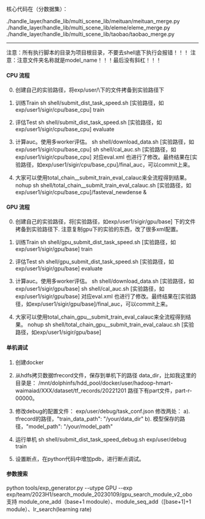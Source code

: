 核心代码在（分数据集）：

./handle_layer/handle_lib/multi_scene_lib/meituan/meituan_merge.py
./handle_layer/handle_lib/multi_scene_lib/eleme/eleme_merge.py
./handle_layer/handle_lib/multi_scene_lib/taobao/taobao_merge.py

---
注意：所有执行脚本的目录为项目根目录，不要去shell底下执行会报错！！！
注意：注意文件夹名称就是model_name！！！最后没有斜杠！！！

#### CPU 流程

0. 创建自己的实验路径，将exp/user/\下的文件拷备到实验路径下

1. 训练Train
   sh shell/submit_dist_task_speed.sh [实验路径，如exp/user1/sigir/cpu/base_cpu] train

2. 评估Test
   sh shell/submit_dist_task_speed.sh [实验路径，如exp/user1/sigir/cpu/base_cpu] evaluate


3. 计算auc。使用多worker评估。
    sh shell/download_data.sh [实验路径，如exp/user1/sigir/cpu/base_cpu]
    sh shell/cal_auc.sh [实验路径，如exp/user1/sigir/cpu/base_cpu]
    对应eval.xml 也进行了修改。最终结果在[实验路径，如exp/user1/sigir/cpu/base_cpu]/final_auc，可以commit上来。

4. 大家可以使用total_chain__submit_train_eval_calauc来全流程得到结果。
    nohup sh shell/total_chain__submit_train_eval_calauc.sh [实验路径，如exp/user1/sigir/cpu/base_cpu]/fasteval_newdense &


#### GPU 流程
0. 创建自己的实验路径，将[实验路径，如exp/user1/sigir/gpu/base] 下的文件拷备到实验路径下. 注意复制gpu下的实验的东西，改了很多xml配置。

1. 训练Train
   sh shell/gpu_submit_dist_task_speed.sh [实验路径，如exp/user1/sigir/gpu/base] train

2. 评估Test
   sh shell/gpu_submit_dist_task_speed.sh [实验路径，如exp/user1/sigir/gpu/base] evaluate

3. 计算auc。使用多worker评估。
    sh shell/download_data.sh [实验路径，如exp/user1/sigir/gpu/base]
    sh shell/cal_auc.sh [实验路径，如exp/user1/sigir/gpu/base]
    对应eval.xml 也进行了修改。最终结果在[实验路径，如exp/user1/sigir/gpu/base]/final_auc，可以commit上来。

4. 大家可以使用total_chain_gpu__submit_train_eval_calauc来全流程得到结果。
    nohup sh shell/total_chain_gpu__submit_train_eval_calauc.sh [实验路径，如exp/user1/sigir/gpu/base]


#### 单机调试
1. 创建docker

2. 从hdfs拷贝数据tfrecord文件，保存到单机下的路径 data_dir，比如我这里的目录是：
    /mnt/dolphinfs/hdd_pool/docker/user/hadoop-hmart-waimaiad/XXX/dataset/tf_records/20221201
    路径下有part文件，part-r-00000。

3. 修改debug的配置文件：
    exp/user/debug/task_conf.json
    修改两处：
    a). tfrecord的路径，"train_data_path": "/your/data_dir"
    b). 模型保存的路径，"model_path": "/your/model_path"

4. 运行单机
    sh shell/submit_dist_task_speed_debug.sh exp/user/debug train

5. 设置断点，在python代码中增加pdb，进行断点调试。


#### 参数搜索
python tools/exp_generator.py --utype GPU --exp exp/team/2023H1/search_module_20230109/gpu_search_module_v2_obo
支持 module_one_add（base+1 modoule）、module_seq_add（[base+1]+1 module）、lr_search(learning rate)
